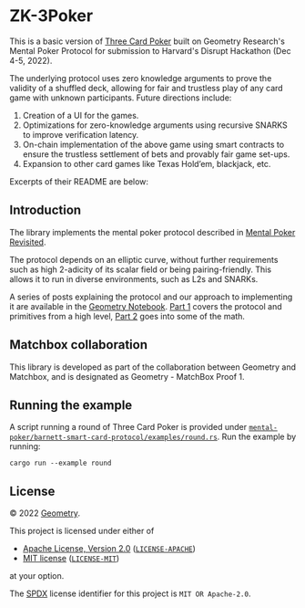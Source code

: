 # ZK-3Poker

This is a basic version of [Three Card Poker](https://www.wikiwand.com/en/Three_Card_Poker) built on Geometry Research's Mental Poker Protocol for submission to Harvard's Disrupt Hackathon (Dec 4-5, 2022). 

The underlying protocol uses zero knowledge arguments to prove the validity of a shuffled deck, allowing for fair and trustless play of any card game with unknown participants. 
Future directions include:
1.	Creation of a UI for the games.
2.	Optimizations for zero-knowledge arguments using recursive SNARKS to improve verification latency.
3.	On-chain implementation of the above game using smart contracts to ensure the trustless settlement of bets and provably fair game set-ups. 
4.	Expansion to other card games like Texas Hold’em, blackjack, etc. 

Excerpts of their README are below:

## Introduction

The library implements the mental poker protocol described in [Mental Poker Revisited](https://www.semanticscholar.org/paper/Mental-Poker-Revisited-Barnett-Smart/8aaa1245c5876c78564c3f2df36ca615686d1402).

The protocol depends on an elliptic curve, without further requirements such as high 2-adicity of its scalar field or being pairing-friendly. This allows it to run in diverse environments, such as L2s and SNARKs.

A series of posts explaining the protocol and our approach to implementing it are available in the [Geometry Notebook](https://geometryresearch.xyz/notebook). [Part 1](https://geometryresearch.xyz/notebook/mental-poker-in-the-age-of-snarks-part-1) covers the protocol and primitives from a high level, [Part 2](https://geometryresearch.xyz/notebook/mental-poker-in-the-age-of-snarks-part-2) goes into some of the math.

## Matchbox collaboration

This library is developed as part of the collaboration between Geometry and Matchbox, and is designated as Geometry - MatchBox Proof 1. 

## Running the example

A script running a round of Three Card Poker is provided under [`mental-poker/barnett-smart-card-protocol/examples/round.rs`](https://github.com/reiy24/zk-3poker/blob/main/barnett-smart-card-protocol/examples/round.rs). Run the example by running:

```
cargo run --example round
```

## License

&copy; 2022 [Geometry](https://geometryresearch.xyz).

This project is licensed under either of

- [Apache License, Version 2.0](https://www.apache.org/licenses/LICENSE-2.0) ([`LICENSE-APACHE`](LICENSE-APACHE))
- [MIT license](https://opensource.org/licenses/MIT) ([`LICENSE-MIT`](LICENSE-MIT))

at your option.

The [SPDX](https://spdx.dev) license identifier for this project is `MIT OR Apache-2.0`.
